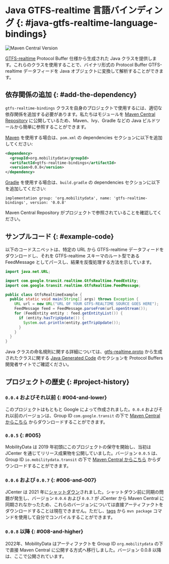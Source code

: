 # Java GTFS-realtime 言語バインディング {: #java-gtfs-realtime-language-bindings}


![Maven Central Version](https://img.shields.io/maven-central/v/org.mobilitydata/gtfs-realtime-bindings.svg)

[GTFS-realtime](https://github.com/google/transit/tree/master/gtfs-realtime) Protocol Buffer 仕様から生成された Java クラスを提供します。これらのクラスを使用することで、バイナリ形式の Protocol Buffer GTFS-realtime データフィードを Java オブジェクトに変換して解析することができます。

## 依存関係の追加 {: #add-the-dependency}

`gtfs-realtime-bindings` クラスを自身のプロジェクトで使用するには、適切な依存関係を追加する必要があります。私たちはモジュールを [Maven Central Repository](http://search.maven.org/) に公開しているため、Maven、Ivy、Gradle などの Java ビルドツールから簡単に参照することができます。

[Maven](http://maven.apache.org/) を使用する場合は、`pom.xml` の dependencies セクションに以下を追加してください:

```xml
<dependency>
  <groupId>org.mobilitydata</groupId>
  <artifactId>gtfs-realtime-bindings</artifactId>
  <version>0.0.8</version>
</dependency>
```

[Gradle](https://www.gradle.org/) を使用する場合は、`build.gradle` の dependencies セクションに以下を追加してください:

```
implementation group: 'org.mobilitydata', name: 'gtfs-realtime-bindings', version: '0.0.8'
```

Maven Central Repository がプロジェクトで参照されていることを確認してください。

## サンプルコード {: #example-code}

以下のコードスニペットは、特定の URL から GTFS-realtime データフィードをダウンロードし、それを GTFS-realtime スキーマのルート型である FeedMessage としてパースし、結果を反復処理する方法を示しています。

```java
import java.net.URL;

import com.google.transit.realtime.GtfsRealtime.FeedEntity;
import com.google.transit.realtime.GtfsRealtime.FeedMessage;

public class GtfsRealtimeExample {
  public static void main(String[] args) throws Exception {
    URL url = new URL("URL OF YOUR GTFS-REALTIME SOURCE GOES HERE");
    FeedMessage feed = FeedMessage.parseFrom(url.openStream());
    for (FeedEntity entity : feed.getEntityList()) {
      if (entity.hasTripUpdate()) {
        System.out.println(entity.getTripUpdate());
      }
    }
  }
}
```

Java クラスの命名規則に関する詳細については、[gtfs-realtime.proto](https://github.com/google/transit/blob/master/gtfs-realtime/proto/gtfs-realtime.proto) から生成されたクラスに関する [Java Generated Code](https://developers.google.com/protocol-buffers/docs/reference/java-generated) のセクションを Protocol Buffers 開発者サイトでご確認ください。

## プロジェクトの歴史 {: #project-history}

### `0.0.4` およびそれ以前 {: #004-and-lower}

このプロジェクトはもともと Google によって作成されました。`0.0.4` およびそれ以前のバージョンは、Group ID `com.google.transit` の下で [Maven Central からこちら](https://search.maven.org/search?q=g:com.google.transit%20AND%20a:gtfs-realtime-bindings) からダウンロードすることができます。

### `0.0.5` {: #005}

MobilityData は 2019 年初頭にこのプロジェクトの保守を開始し、当初は JCenter を通じてリリース成果物を公開していました。バージョン `0.0.5` は、Group ID `io.mobilitydata.transit` の下で [Maven Central からこちら](https://search.maven.org/artifact/io.mobilitydata.transit/gtfs-realtime-bindings) からダウンロードすることができます。

### `0.0.6` および `0.0.7` {: #006-and-007}

JCenter は 2021 年に[シャットダウン](https://jfrog.com/blog/into-the-sunset-bintray-jcenter-gocenter-and-chartcenter/)されました。シャットダウン前に同期の問題が発生し、バージョン `0.0.6` および `0.0.7` が JCenter から Maven Central に同期されなかったため、これらのバージョンについては直接アーティファクトをダウンロードすることは現在できません。ただし、[tags](https://github.com/MobilityData/gtfs-realtime-bindings/tags) から `mvn package` コマンドを使用して自分でコンパイルすることができます。

### `0.0.8` 以降 {: #008-and-higher}

2022年、MobilityData はアーティファクトを Group ID `org.mobilitydata` の下で直接 Maven Central に公開する方式へ移行しました。バージョン 0.0.8 以降は、ここで公開されています。
